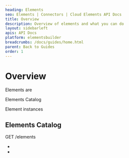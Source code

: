 ```yaml
---
heading: Elements
seo: Elements | Connectors | Cloud Elements API Docs
title: Overview
description: Overview of elements and what you can do
layout: sidebarleft
apis: API Docs
platform: elementsbuilder
breadcrumbs: /docs/guides/home.html
parent: Back to Guides
order: 1
---
```


# Overview

Elements are

Elements Catalog

Element instances

## Elements Catalog


GET /elements




*




*
